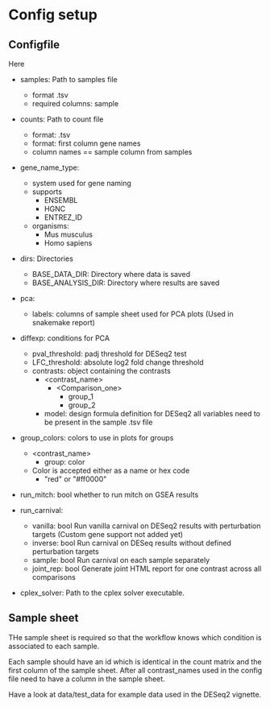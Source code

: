 # Config setup

## Configfile

Here 
- samples: Path to samples file 
	- format .tsv
	- required columns: sample
- counts: Path to count file
	- format: .tsv
	- format: first column gene names
	- column names == sample column from samples
-  gene_name_type:
	- system used for gene naming 
	- supports
		- ENSEMBL
		- HGNC
		- ENTREZ_ID
	- organisms:
		- Mus musculus
		- Homo sapiens
- dirs: Directories 
	- BASE_DATA_DIR: Directory where data is saved
	- BASE_ANALYSIS_DIR: Directory where results are saved

- pca:
	- labels: columns of sample sheet used for PCA plots (Used in snakemake report)
- diffexp: conditions for PCA
	- pval_threshold: padj threshold for DESeq2 test
	- LFC_threshold: absolute log2 fold change threshold 
	- contrasts: object containing the contrasts
		- <contrast_name>
			- <Comparison_one>
				- group_1
				- group_2
		- model: design formula definition for DESeq2 all variables need to be present in the sample .tsv file

- group_colors: colors to use in plots for groups
	- <contrast_name>
		- group: color
	- Color is accepted either as a name or hex code
		- "red" or "#ff0000"

- run_mitch: bool whether to run mitch on GSEA results
- run_carnival:
	- vanilla: bool Run vanilla carnival on DESeq2 results with perturbation targets (Custom gene support not added yet)
	- inverse: bool Run carnival on DESeq results without defined perturbation targets
	- sample: bool Run carnival on each sample separately
	- joint_rep: bool Generate joint HTML report for one contrast across all comparisons

- cplex_solver: Path to the cplex solver executable. 

## Sample sheet

THe sample sheet is required so that the workflow knows which condition is associated to each sample. 

Each sample should have an id which is identical in the count matrix and the first column of the sample sheet. After all contrast_names used in the config file need to have a column in the sample sheet. 

Have a look at data/test_data for example data used in the DESeq2 vignette. 
